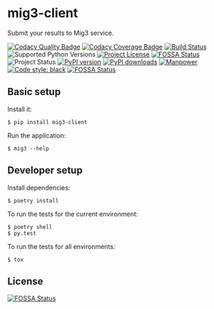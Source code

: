 # mig3-client
Submit your results to Mig3 service.

[![Codacy Quality Badge](https://api.codacy.com/project/badge/Grade/8fbaac0868ee4261915b7c48ba8ee881)](https://app.codacy.com/app/mverteuil/mig3?utm_source=github.com&utm_medium=referral&utm_content=mverteuil/mig3-client&utm_campaign=Badge_Grade_Dashboard)
[![Codacy Coverage Badge](https://api.codacy.com/project/badge/Coverage/fcd5f70f0c294c948c70910456661093)](https://www.codacy.com/app/mverteuil/mig3-client?utm_source=github.com&utm_medium=referral&utm_content=mverteuil/mig3-client&utm_campaign=Badge_Coverage)
[![Build Status](https://travis-ci.com/mverteuil/mig3-client.svg?branch=master)](https://travis-ci.com/mverteuil/mig3-client)
![Supported Python Versions](https://img.shields.io/pypi/pyversions/mig3-client.svg)
[![Project License](https://img.shields.io/pypi/l/mig3-client.svg?color=blue)](https://github.com/mverteuil/mig3-client/blob/master/LICENSE)
[![FOSSA Status](https://app.fossa.com/api/projects/git%2Bgithub.com%2Fmverteuil%2Fmig3-client.svg?type=shield)](https://app.fossa.com/projects/git%2Bgithub.com%2Fmverteuil%2Fmig3-client?ref=badge_shield)
![Project Status](https://img.shields.io/pypi/status/mig3-client.svg)
[![PyPI version](https://img.shields.io/pypi/v/mig3-client.svg)](https://badge.fury.io/py/mig3-client)
[![PyPI downloads](https://img.shields.io/pypi/dm/mig3-client.svg?color=darklime)](https://pypi.org/project/mig3-client/)
[![Manpower](https://img.shields.io/github/contributors/mverteuil/mig3-client.svg?color=red&label=manpower)](https://github.com/mverteuil/mig3-client/graphs/contributors)
[![Code style: black](https://img.shields.io/badge/code%20style-black-000000.svg)](https://github.com/python/black)
[![FOSSA Status](https://app.fossa.io/api/projects/git%2Bgithub.com%2Fmverteuil%2Fmig3-client.svg?type=shield)](https://app.fossa.io/projects/git%2Bgithub.com%2Fmverteuil%2Fmig3-client?ref=badge_shield)

## Basic setup

Install it:
```
$ pip install mig3-client
```

Run the application:
```
$ mig3 --help
```

## Developer setup

Install dependencies:
```
$ poetry install
```

To run the tests for the current environment:
```
$ poetry shell
$ py.test
```

To run the tests for all environments:
```
$ tox
```

## License

[![FOSSA Status](https://app.fossa.io/api/projects/git%2Bgithub.com%2Fmverteuil%2Fmig3-client.svg?type=large)](https://app.fossa.io/projects/git%2Bgithub.com%2Fmverteuil%2Fmig3-client?ref=badge_large)